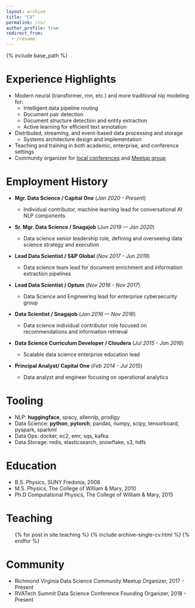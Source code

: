 ```yaml
---
layout: archive
title: "CV"
permalink: /cv/
author_profile: true
redirect_from:
  - /resume
---
```


{% include base_path %}

Experience Highlights
======
* Modern neural (transformer, rnn, etc.) and more traditional nlp modeling for:
  * Intelligent data pipeline routing
  * Document pair detection
  * Document structure detection and entity extraction
  * Active learning for efficient text annotation
* Distributed, streaming, and event-based data processing and storage
  * Systems architecture design and implementation
* Teaching and training in both academic, enterprise, and conference settings
* Community organizer for [local conferences](https://rvatech.com/rvatech-events/rvatech-data-summit/) and [Meetup group](https://www.meetup.com/Richmond-Data-Science-Community-Meetup/)

Employment History 
======

* **Mgr. Data Science / Capital One** (_Jan 2020 - Present_)
  * Individual contributor, machine learning lead for conversational AI NLP components

* **Sr. Mgr. Data Science / Snagajob** (_Jun 2019 — Jan 2020_)
  * Data science senior leadership role, defining and overseeing data science strategy and execution 

* **Lead Data Scientist / S&P Global** (_Nov 2017 - Jun 2019_)
  * Data science team lead for document enrichment and information extraction pipelines

* **Lead Data Scientist / Optum** (_Nov 2016 - Nov 2017_)
  * Data Science and Engineering lead for enterprise cybersecurity group

* **Data Scientist / Snagajob** (_Jan 2016 — Nov 2016_)
  * Data science individual contributor role focused on recommendations and information retrieval

* **Data Science Curriculum Developer / Cloudera** (_Jul 2015 - Jan 2016_)
  * Scalable data science enterprise education lead

* **Principal Analyst/ Capital One** (_Feb 2014 - Jul 2015_)
  * Data analyst and engineer focusing on operational analytics

Tooling
======
* NLP: **huggingface**, spacy, allennlp, prodigy
* Data Science: **python**, **pytorch**, pandas, numpy, scipy, tensorboard, pyspark, sparkml
* Data Ops: docker, ec2, emr, sqs, kafka
* Data Storage: redis, elasticsearch, snowflake, s3, hdfs

Education
======
* B.S. Physics, SUNY Fredonia, 2008
* M.S. Physics, The College of William & Mary, 2010
* Ph.D Computational Physics, The College of William & Mary, 2015

  
Teaching
======
  <ul>{% for post in site.teaching %}
    {% include archive-single-cv.html %}
  {% endfor %}</ul>
  
Community
======
* Richmond Virginia Data Science Community Meetup Organizer, 2017 - Present
* RVATech Summit Data Science Conference Founding Organizer, 2018 - Present
